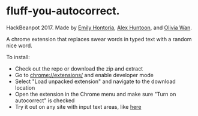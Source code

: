 # fluff-you-autocorrect.

HackBeanpot 2017. Made by [Emily Hontoria](https://github.com/hontoriae/a), [Alex Huntoon](https://github.com/huntoona), and [Olivia Wan](https://github.com/omwan).

A chrome extension that replaces swear words in typed text with a random nice word.

To install:

* Check out the repo or download the zip and extract
* Go to [chrome://extensions/](chrome://extensions/) and enable developer mode
* Select "Load unpacked extension" and navigate to the download location
* Open the extension in the Chrome menu and make sure "Turn on autocorrect" is checked
* Try it out on any site with input text areas, like [here](https://hontoriae.github.io/autocorrect/)

